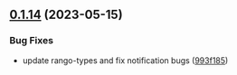 ## [0.1.14](https://github.com/rango-exchange/rango-client/compare/provider-tron-link@0.1.13...provider-tron-link@0.1.14) (2023-05-15)


### Bug Fixes

* update rango-types and fix notification bugs ([993f185](https://github.com/rango-exchange/rango-client/commit/993f185e0b8c5e5e15a2c65ba2d85d1f9c8daa90))



